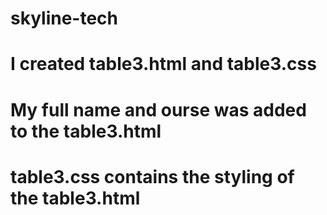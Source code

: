 # skyline-tech
# I created table3.html and table3.css
# My full name and ourse was added to the table3.html
# table3.css contains the styling of the table3.html